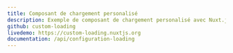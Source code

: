 ```yaml
---
title: Composant de chargement personalisé
description: Exemple de composant de chargement personalisé avec Nuxt.js
github: custom-loading
livedemo: https://custom-loading.nuxtjs.org
documentation: /api/configuration-loading
---
```

